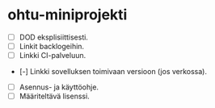 # ohtu-miniprojekti

- [ ] DOD eksplisiittisesti.
- [ ] Linkit backlogeihin.
- [ ] Linkki CI-palveluun.
- [-] Linkki sovelluksen toimivaan versioon (jos verkossa).
- [ ] Asennus- ja käyttöohje.
- [ ] Määriteltävä lisenssi.
